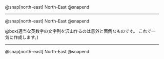 @snap[north-east]
North-East
@snapend

---

@snap[north-east]
North-East
@snapend

@box(適当な英数字の文字列を沢山作るのは意外と面倒なものです。
これで一気に作成します。)

---

@snap[north-east]
North-East
@snapend
